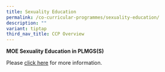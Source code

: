 ```yaml
---
title: Sexuality Education
permalink: /co-curricular-programmes/sexuality-education/
description: ""
variant: tiptap
third_nav_title: CCP Overview
---
```

<p><strong>MOE Sexuality Education in PLMGS(S)</strong>
</p>
<p>Please <a href="/files/2025_Info_on_SEd_for_website.pdf" rel="noopener nofollow" target="_blank">click here</a> for
more information.</p>